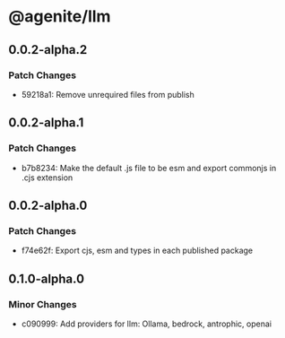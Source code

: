 # @agenite/llm

## 0.0.2-alpha.2

### Patch Changes

- 59218a1: Remove unrequired files from publish

## 0.0.2-alpha.1

### Patch Changes

- b7b8234: Make the default .js file to be esm and export commonjs in .cjs extension

## 0.0.2-alpha.0

### Patch Changes

- f74e62f: Export cjs, esm and types in each published package

## 0.1.0-alpha.0

### Minor Changes

- c090999: Add providers for llm: Ollama, bedrock, antrophic, openai
